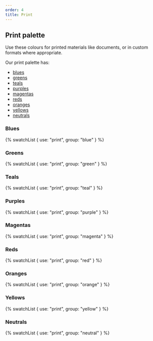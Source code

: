 ```yaml
---
order: 4
title: Print
---
```


## Print palette

Use these colours for printed materials like documents, or in custom formats where appropriate.

Our print palette has:

- [blues](#blues)
- [greens](#greens)
- [teals](#teals)
- [purples](#purples)
- [magentas](#magentas)
- [reds](#reds)
- [oranges](#oranges)
- [yellows](#yellows)
- [neutrals](#neutrals)

### Blues

{% swatchList { use: "print", group: "blue" } %}

### Greens

{% swatchList { use: "print", group: "green" } %}

### Teals

{% swatchList { use: "print", group: "teal" } %}

### Purples

{% swatchList { use: "print", group: "purple" } %}

### Magentas

{% swatchList { use: "print", group: "magenta" } %}

### Reds

{% swatchList { use: "print", group: "red" } %}

### Oranges

{% swatchList { use: "print", group: "orange" } %}

### Yellows

{% swatchList { use: "print", group: "yellow" } %}

### Neutrals

{% swatchList { use: "print", group: "neutral" } %}
